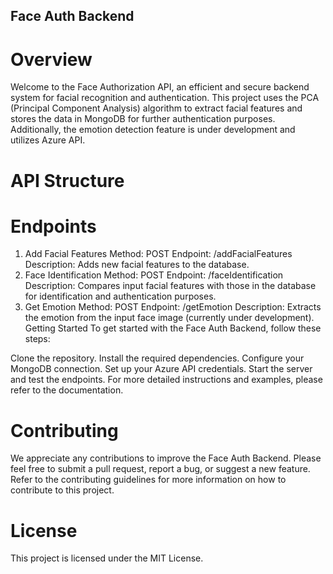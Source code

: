 ## Face Auth Backend
# Overview
Welcome to the Face Authorization API, an efficient and secure backend system for facial recognition and authentication. This project uses the PCA (Principal Component Analysis) algorithm to extract facial features and stores the data in MongoDB for further authentication purposes. Additionally, the emotion detection feature is under development and utilizes Azure API.

# API Structure
# Endpoints
1. Add Facial Features
Method: POST
Endpoint: /addFacialFeatures
Description: Adds new facial features to the database.
2. Face Identification
Method: POST
Endpoint: /faceIdentification
Description: Compares input facial features with those in the database for identification and authentication purposes.
3. Get Emotion
Method: POST
Endpoint: /getEmotion
Description: Extracts the emotion from the input face image (currently under development).
Getting Started
To get started with the Face Auth Backend, follow these steps:

Clone the repository.
Install the required dependencies.
Configure your MongoDB connection.
Set up your Azure API credentials.
Start the server and test the endpoints.
For more detailed instructions and examples, please refer to the documentation.

# Contributing
We appreciate any contributions to improve the Face Auth Backend. Please feel free to submit a pull request, report a bug, or suggest a new feature. Refer to the contributing guidelines for more information on how to contribute to this project.

# License
This project is licensed under the MIT License.
